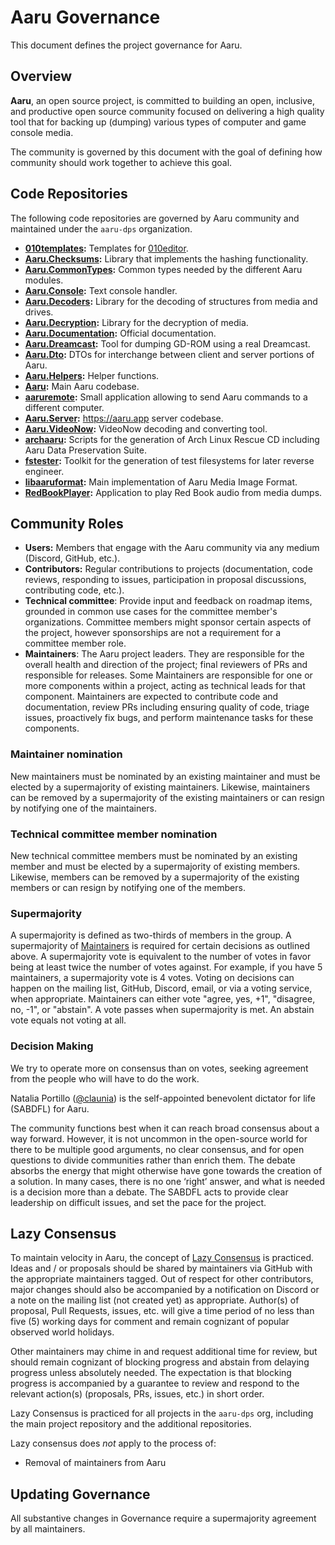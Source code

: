 # Aaru Governance

This document defines the project governance for Aaru.

## Overview

**Aaru**, an open source project, is committed to building an open, inclusive, and productive open source community focused on delivering a high quality tool that for backing up (dumping) various types of computer and game console media.

The community is governed by this document with the goal of defining how community should work together to achieve this goal.

## Code Repositories

The following code repositories are governed by Aaru community and maintained under the `aaru-dps` organization.

* **[010templates](https://github.com/aaru-dps/010templates):** Templates for [010editor](https://www.sweetscape.com/010editor).
* **[Aaru.Checksums](https://github.com/aaru-dps/Aaru.Checksums):** Library that implements the hashing functionality.
* **[Aaru.CommonTypes](https://github.com/aaru-dps/Aaru.CommonTypes):** Common types needed by the different Aaru modules.
* **[Aaru.Console](https://github.com/aaru-dps/Aaru.Console):** Text console handler.
* **[Aaru.Decoders](https://github.com/aaru-dps/Aaru.Decoders):** Library for the decoding of structures from media and drives.
* **[Aaru.Decryption](https://github.com/aaru-dps/Aaru.Decryption):** Library for the decryption of media.
* **[Aaru.Documentation](https://github.com/aaru-dps/Aaru.Documentation):** Official documentation.
* **[Aaru.Dreamcast](https://github.com/aaru-dps/Aaru.Dreamcast):** Tool for dumping GD-ROM using a real Dreamcast.
* **[Aaru.Dto](https://github.com/aaru-dps/Aaru.Dto):** DTOs for interchange between client and server portions of Aaru.
* **[Aaru.Helpers](https://github.com/aaru-dps/Aaru.Helpers):** Helper functions.
* **[Aaru](https://github.com/aaru-dps/aaru):** Main Aaru codebase.
* **[aaruremote](https://github.com/aaru-dps/aaruremote):** Small application allowing to send Aaru commands to a different computer.
* **[Aaru.Server](https://github.com/aaru-dps/Aaru.Server):** https://aaru.app server codebase.
* **[Aaru.VideoNow](https://github.com/aaru-dps/Aaru.VideoNow):** VideoNow decoding and converting tool.
* **[archaaru](https://github.com/aaru-dps/archaaru):** Scripts for the generation of Arch Linux Rescue CD including Aaru Data Preservation Suite.
* **[fstester](https://github.com/aaru-dps/fstester):** Toolkit for the generation of test filesystems for later reverse engineer.
* **[libaaruformat](https://github.com/aaru-dps/libaaruformat):** Main implementation of Aaru Media Image Format.
* **[RedBookPlayer](https://github.com/aaru-dps/RedBookPlayer):** Application to play Red Book audio from media dumps.

## Community Roles

* **Users:** Members that engage with the Aaru community via any medium (Discord, GitHub, etc.).
* **Contributors:** Regular contributions to projects (documentation, code reviews, responding to issues, participation in proposal discussions, contributing code, etc.). 
* **Technical committee**: Provide input and feedback on roadmap items, grounded in common use cases for the committee member's organizations. Committee members might sponsor certain aspects of the project, however sponsorships are not a requirement for a committee member role.
* **Maintainers**: The Aaru project leaders. They are responsible for the overall health and direction of the project; final reviewers of PRs and responsible for releases. Some Maintainers are responsible for one or more components within a project, acting as technical leads for that component. Maintainers are expected to contribute code and documentation, review PRs including ensuring quality of code, triage issues, proactively fix bugs, and perform maintenance tasks for these components.

### Maintainer nomination

New maintainers must be nominated by an existing maintainer and must be elected by a supermajority of existing maintainers. Likewise, maintainers can be removed by a supermajority of the existing maintainers or can resign by notifying one of the maintainers.

### Technical committee member nomination

New technical committee members must be nominated by an existing member and must be elected by a supermajority of existing members. Likewise, members can be removed by a supermajority of the existing members or can resign by notifying one of the members.

### Supermajority

A supermajority is defined as two-thirds of members in the group.
A supermajority of [Maintainers](MAINTAINERS.md) is required for certain decisions as outlined above. A supermajority vote is equivalent to the number of votes in favor being at least twice the number of votes against. For example, if you have 5 maintainers, a supermajority vote is 4 votes. Voting on decisions can happen on the mailing list, GitHub, Discord, email, or via a voting service, when appropriate. Maintainers can either vote "agree, yes, +1", "disagree, no, -1", or "abstain". A vote passes when supermajority is met. An abstain vote equals not voting at all.

### Decision Making

We try to operate more on consensus than on votes, seeking agreement from the people who will have to do the work.

Natalia Portillo ([@claunia](https://github.com/claunia)) is the self-appointed benevolent dictator for life (SABDFL) for Aaru.

The community functions best when it can reach broad consensus about a way forward. However, it is not uncommon in the open-source world for there to be multiple good arguments, no clear consensus, and for open questions to divide communities rather than enrich them. The debate absorbs the energy that might otherwise have gone towards the creation of a solution. In many cases, there is no one ‘right’ answer, and what is needed is a decision more than a debate. The SABDFL acts to provide clear leadership on difficult issues, and set the pace for the project.

## Lazy Consensus

To maintain velocity in Aaru, the concept of [Lazy
Consensus](http://en.osswiki.info/concepts/lazy_consensus) is practiced. Ideas
and / or proposals should be shared by maintainers via
GitHub with the appropriate maintainers tagged. Out of respect for other contributors,
major changes should also be accompanied by a notification on Discord or a note on the
mailing list (not created yet) as appropriate. Author(s) of proposal, Pull Requests,
issues, etc.  will give a time period of no less than five (5) working days for
comment and remain cognizant of popular observed world holidays.

Other maintainers may chime in and request additional time for review, but
should remain cognizant of blocking progress and abstain from delaying
progress unless absolutely needed. The expectation is that blocking progress
is accompanied by a guarantee to review and respond to the relevant action(s)
(proposals, PRs, issues, etc.) in short order.

Lazy Consensus is practiced for all projects in the `aaru-dps` org, including
the main project repository and the additional repositories.

Lazy consensus does _not_ apply to the process of:

* Removal of maintainers from Aaru

## Updating Governance

All substantive changes in Governance require a supermajority agreement by all maintainers.
